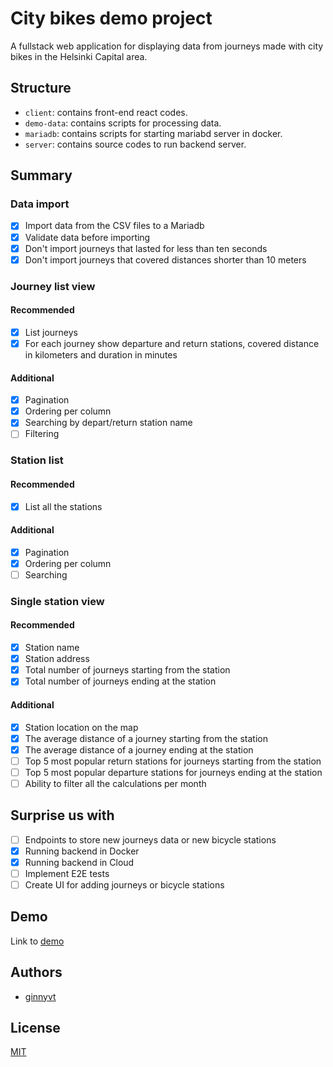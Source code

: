 # City bikes demo project

A fullstack web application for displaying data from journeys made with city bikes in the Helsinki Capital area.

## Structure

- `client`: contains front-end react codes.
- `demo-data`: contains scripts for processing data.
- `mariadb`: contains scripts for starting mariabd server in docker.
- `server`: contains source codes to run backend server.

## Summary

### Data import

- [x] Import data from the CSV files to a Mariadb
- [x] Validate data before importing
- [x] Don't import journeys that lasted for less than ten seconds
- [x] Don't import journeys that covered distances shorter than 10 meters

### Journey list view

#### Recommended

- [x] List journeys
- [x] For each journey show departure and return stations, covered distance in kilometers and duration in minutes

#### Additional

- [x] Pagination
- [x] Ordering per column
- [x] Searching by depart/return station name
- [ ] Filtering

### Station list

#### Recommended

- [x] List all the stations

#### Additional

- [x] Pagination
- [x] Ordering per column
- [ ] Searching

### Single station view

#### Recommended

- [x] Station name
- [x] Station address
- [x] Total number of journeys starting from the station
- [x] Total number of journeys ending at the station

#### Additional

- [x] Station location on the map
- [x] The average distance of a journey starting from the station
- [x] The average distance of a journey ending at the station
- [ ] Top 5 most popular return stations for journeys starting from the station
- [ ] Top 5 most popular departure stations for journeys ending at the station
- [ ] Ability to filter all the calculations per month

## Surprise us with

- [ ] Endpoints to store new journeys data or new bicycle stations
- [x] Running backend in Docker
- [x] Running backend in Cloud
- [ ] Implement E2E tests
- [ ] Create UI for adding journeys or bicycle stations

## Demo

Link to [demo](https://city-bikes-client-ingress-citybikes-ginnyvt.cloud.okteto.net)

## Authors

- [ginnyvt](https://github.com/ginnyvt)

## License

[MIT](https://choosealicense.com/licenses/mit/)
